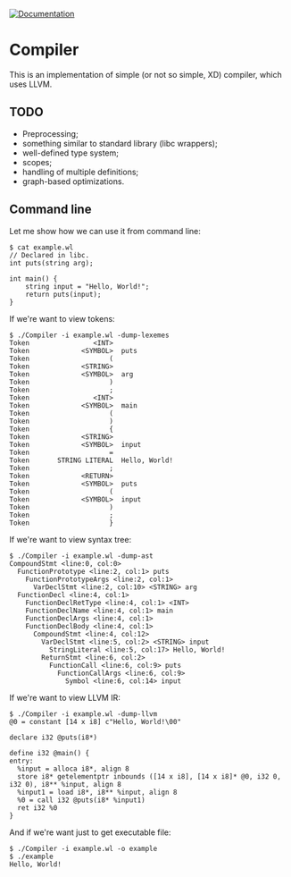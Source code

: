 [![Documentation](https://img.shields.io/badge/docs-doxygen-blue.svg)](https://epoll-reactor.github.io/weak_compiler/index.html)

# Compiler

This is an implementation of simple (or not so simple, XD) compiler,
which uses LLVM.

## TODO
* Preprocessing;
* something similar to standard library (libc wrappers);
* well-defined type system;
* scopes;
* handling of multiple definitions;
* graph-based optimizations.

## Command line
Let me show how we can use it from command line:
```
$ cat example.wl
// Declared in libc.
int puts(string arg);

int main() {
	string input = "Hello, World!";
	return puts(input);
}
```
If we're want to view tokens:
```
$ ./Compiler -i example.wl -dump-lexemes
Token                <INT>  
Token             <SYMBOL>  puts
Token                    (  
Token             <STRING>  
Token             <SYMBOL>  arg
Token                    )  
Token                    ;  
Token                <INT>  
Token             <SYMBOL>  main
Token                    (  
Token                    )  
Token                    {  
Token             <STRING>  
Token             <SYMBOL>  input
Token                    =  
Token       STRING LITERAL  Hello, World!
Token                    ;  
Token             <RETURN>  
Token             <SYMBOL>  puts
Token                    (  
Token             <SYMBOL>  input
Token                    )  
Token                    ;  
Token                    }
```
If we're want to view syntax tree:
```
$ ./Compiler -i example.wl -dump-ast
CompoundStmt <line:0, col:0>
  FunctionPrototype <line:2, col:1> puts
    FunctionPrototypeArgs <line:2, col:1>
      VarDeclStmt <line:2, col:10> <STRING> arg
  FunctionDecl <line:4, col:1>
    FunctionDeclRetType <line:4, col:1> <INT>
    FunctionDeclName <line:4, col:1> main
    FunctionDeclArgs <line:4, col:1>
    FunctionDeclBody <line:4, col:1>
      CompoundStmt <line:4, col:12>
        VarDeclStmt <line:5, col:2> <STRING> input
          StringLiteral <line:5, col:17> Hello, World!
        ReturnStmt <line:6, col:2>
          FunctionCall <line:6, col:9> puts
            FunctionCallArgs <line:6, col:9>
              Symbol <line:6, col:14> input
```
If we're want to view LLVM IR:
```
$ ./Compiler -i example.wl -dump-llvm
@0 = constant [14 x i8] c"Hello, World!\00"

declare i32 @puts(i8*)

define i32 @main() {
entry:
  %input = alloca i8*, align 8
  store i8* getelementptr inbounds ([14 x i8], [14 x i8]* @0, i32 0, i32 0), i8** %input, align 8
  %input1 = load i8*, i8** %input, align 8
  %0 = call i32 @puts(i8* %input1)
  ret i32 %0
}
```
And if we're want just to get executable file:
```
$ ./Compiler -i example.wl -o example
$ ./example
Hello, World!
```
